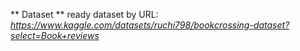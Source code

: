 ** Dataset ** 
ready dataset by URL: _https://www.kaggle.com/datasets/ruchi798/bookcrossing-dataset?select=Book+reviews_
